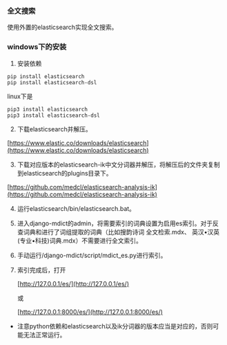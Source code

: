 ### 全文搜索

使用外置的elasticsearch实现全文搜索。

### windows下的安装

1. 安装依赖

```
pip install elasticsearch
pip install elasticsearch-dsl
```

linux下是

```
pip3 install elasticsearch
pip3 install elasticsearch-dsl
```

2. 下载elasticsearch并解压。

[https://www.elastic.co/downloads/elasticsearch](https://www.elastic.co/downloads/elasticsearch)

3. 下载对应版本的elasticsearch-ik中文分词器并解压，将解压后的文件夹复制到elasticsearch的plugins目录下。

[https://github.com/medcl/elasticsearch-analysis-ik](https://github.com/medcl/elasticsearch-analysis-ik)

4. 运行elasticsearch/bin/elasticsearch.bat。

5. 进入django-mdict的admin，将需要索引的词典设置为启用es索引。对于反查词典和进行了词组提取的词典（比如搜韵诗词 全文检索.mdx、	英汉•汉英(专业•科技)词典.mdx）不需要进行全文索引。

6. 手动运行/django-mdict/script/mdict_es.py进行索引。

7. 索引完成后，打开
   
   [http://127.0.0.1/es/](http://127.0.0.1/es/)
   
   或

   [http://127.0.0.1:8000/es/](http://127.0.0.1:8000/es/)

* 注意python依赖和elasticsearch以及ik分词器的版本应当是对应的，否则可能无法正常运行。
